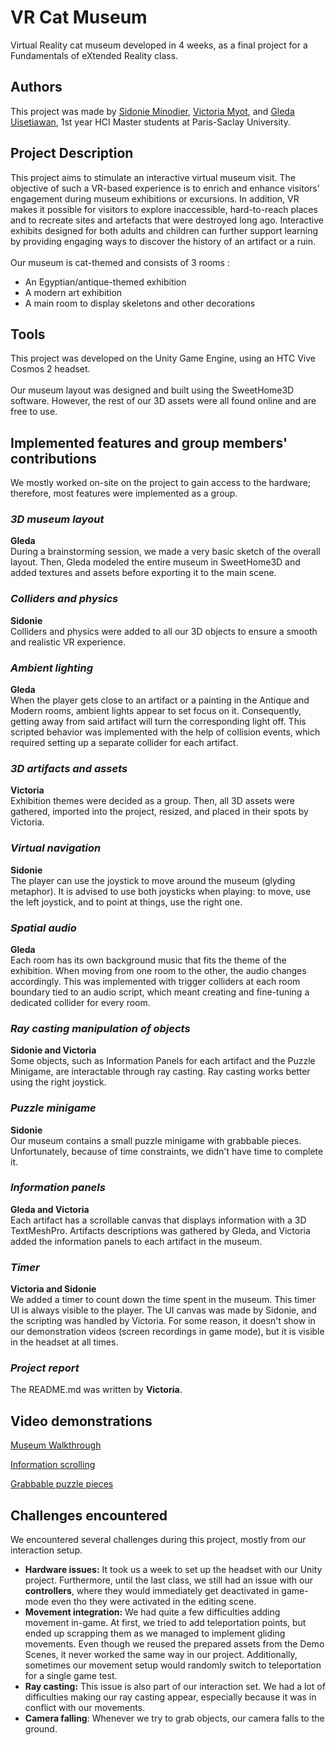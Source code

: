 
# VR Cat Museum

Virtual Reality cat museum developed in 4 weeks, as a final project for a Fundamentals of eXtended Reality class.
## Authors

This project was made by [Sidonie Minodier](https://github.com/shidowe), [Victoria Myot](https://github.com/vmfmyot), and [Gleda Uisetiawan](https://www.linkedin.com/in/gledaui/), 1st year HCI Master students at Paris-Saclay University.
## Project Description

This project aims to stimulate an interactive virtual museum visit. The objective of such a VR-based experience is to enrich and enhance visitors’ engagement during museum exhibitions or excursions. In addition, VR makes it
possible for visitors to explore inaccessible, hard-to-reach places and to recreate sites and artefacts
that were destroyed long ago. Interactive exhibits designed for both adults and children can further
support learning by providing engaging ways to discover the history of an artifact or a ruin.
\
\
Our museum is cat-themed and consists of 3 rooms :
- An Egyptian/antique-themed exhibition
- A modern art exhibition
- A main room to display skeletons and other decorations

## Tools

This project was developed on the Unity Game Engine, using an HTC Vive Cosmos 2 headset. \
\
Our museum layout was designed and built using the SweetHome3D software. However, the rest of our 3D assets were all found online and are free to use.


## Implemented features and group members' contributions

We mostly worked on-site on the project to gain access to the hardware; therefore, most features were implemented as a group.

### _3D museum layout_
**Gleda**\
During a brainstorming session, we made a very basic sketch of the overall layout. Then, Gleda modeled the entire museum in SweetHome3D and added textures and assets before exporting it to the main scene.

### _Colliders and physics_
**Sidonie**\
Colliders and physics were added to all our 3D objects to ensure a smooth and realistic VR experience.

### _Ambient lighting_
**Gleda**\
When the player gets close to an artifact or a painting in the Antique and Modern rooms, ambient lights appear to set focus on it. Consequently, getting away from said artifact will turn the corresponding light off. This scripted behavior was implemented with the help of collision events, which required setting up a separate collider for each artifact.

### _3D artifacts and assets_
**Victoria**\
Exhibition themes were decided as a group. Then, all 3D assets were gathered, imported into the project, resized, and placed in their spots by Victoria.

### _Virtual navigation_
**Sidonie**\
The player can use the joystick to move around the museum (glyding metaphor). It is advised to use both joysticks when playing: to move, use the left joystick, and to point at things, use the right one.

### _Spatial audio_
**Gleda**\
Each room has its own background music that fits the theme of the exhibition. When moving from one room to the other, the audio changes accordingly. This was implemented with trigger colliders at each room boundary tied to an audio script, which meant creating and fine-tuning a dedicated collider for every room.

### _Ray casting manipulation of objects_
**Sidonie and Victoria**\
Some objects, such as Information Panels for each artifact and the Puzzle Minigame, are interactable through ray casting. Ray casting works better using the right joystick.

### _Puzzle minigame_
**Sidonie**\
Our museum contains a small puzzle minigame with grabbable pieces. Unfortunately, because of time constraints, we didn't have time to complete it.

### _Information panels_
**Gleda and Victoria**\
Each artifact has a scrollable canvas that displays information with a 3D TextMeshPro. Artifacts descriptions was gathered by Gleda, and Victoria added the information panels to each artifact in the museum.

### _Timer_
**Victoria and Sidonie**\
We added a timer to count down the time spent in the museum. This timer UI is always visible to the player. The UI canvas was made by Sidonie, and the scripting was handled by Victoria. For some reason, it doesn't show in our demonstration videos (screen recordings in game mode), but it is visible in the headset at all times.


### _Project report_
The README.md was written by **Victoria**.

## Video demonstrations

[Museum Walkthrough](DemoVideos/Walkthrough.mp4)

[Information scrolling](DemoVideos/PanelScroll.mp4)

[Grabbable puzzle pieces](DemoVideos/PuzzleGrab.mp4)


##  Challenges encountered
We encountered several challenges during this project, mostly from our interaction setup.
- **Hardware issues:** It took us a week to set up the headset with our Unity project. Furthermore, until the last class, we still had an issue with our **controllers**, where they would immediately get deactivated in game-mode even tho they were activated in the editing scene.
- **Movement integration:** We had quite a few difficulties adding movement in-game. At first, we tried to add teleportation points, but ended up scrapping them as we managed to implement gliding movements. Even though we reused the prepared assets from the Demo Scenes, it never worked the same way in our project. Additionally, sometimes our movement setup would randomly switch to teleportation for a single game test.
- **Ray casting:** This issue is also part of our interaction set. We had a lot of difficulties making our ray casting appear, especially because it was in conflict with our movements.
- **Camera falling**: Whenever we try to grab objects, our camera falls to the ground.

